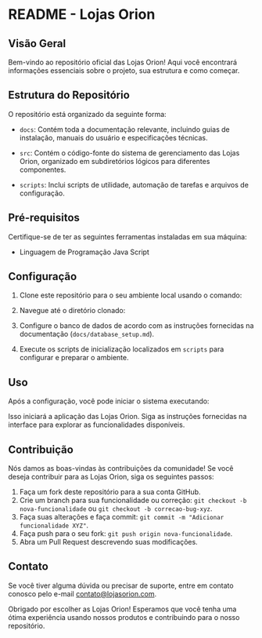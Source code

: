 # README - Lojas Orion

## Visão Geral

Bem-vindo ao repositório oficial das Lojas Orion! Aqui você encontrará informações essenciais sobre o projeto, sua estrutura e como começar.

## Estrutura do Repositório

O repositório está organizado da seguinte forma:

- `docs`: Contém toda a documentação relevante, incluindo guias de instalação, manuais do usuário e especificações técnicas.

- `src`: Contém o código-fonte do sistema de gerenciamento das Lojas Orion, organizado em subdiretórios lógicos para diferentes componentes.

- `scripts`: Inclui scripts de utilidade, automação de tarefas e arquivos de configuração.

## Pré-requisitos

Certifique-se de ter as seguintes ferramentas instaladas em sua máquina:

- Linguagem de Programação Java Script


## Configuração

1. Clone este repositório para o seu ambiente local usando o comando:
  
2. Navegue até o diretório clonado:

 
3. Configure o banco de dados de acordo com as instruções fornecidas na documentação (`docs/database_setup.md`).

4. Execute os scripts de inicialização localizados em `scripts` para configurar e preparar o ambiente.

## Uso

Após a configuração, você pode iniciar o sistema executando:

Isso iniciará a aplicação das Lojas Orion. Siga as instruções fornecidas na interface para explorar as funcionalidades disponíveis.

## Contribuição

Nós damos as boas-vindas às contribuições da comunidade! Se você deseja contribuir para as Lojas Orion, siga os seguintes passos:

1. Faça um fork deste repositório para a sua conta GitHub.
2. Crie um branch para sua funcionalidade ou correção: `git checkout -b nova-funcionalidade` ou `git checkout -b correcao-bug-xyz`.
3. Faça suas alterações e faça commit: `git commit -m "Adicionar funcionalidade XYZ"`.
4. Faça push para o seu fork: `git push origin nova-funcionalidade`.
5. Abra um Pull Request descrevendo suas modificações.

## Contato

Se você tiver alguma dúvida ou precisar de suporte, entre em contato conosco pelo e-mail contato@lojasorion.com.

Obrigado por escolher as Lojas Orion! Esperamos que você tenha uma ótima experiência usando nossos produtos e contribuindo para o nosso repositório.



